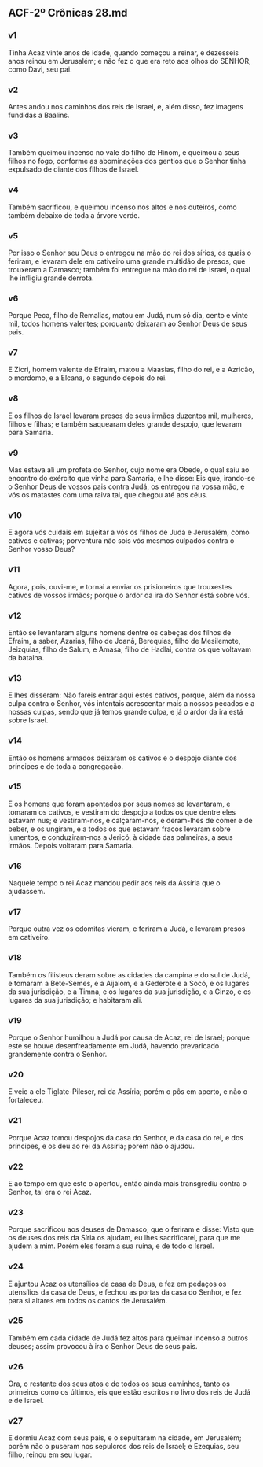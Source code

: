 ## ACF-2º Crônicas 28.md
### v1
 Tinha Acaz vinte anos de idade, quando começou a reinar, e dezesseis anos reinou em Jerusalém; e não fez o que era reto aos olhos do SENHOR, como Davi, seu pai.
### v2
 Antes andou nos caminhos dos reis de Israel, e, além disso, fez imagens fundidas a Baalins.
### v3
 Também queimou incenso no vale do filho de Hinom, e queimou a seus filhos no fogo, conforme as abominações dos gentios que o Senhor tinha expulsado de diante dos filhos de Israel.
### v4
 Também sacrificou, e queimou incenso nos altos e nos outeiros, como também debaixo de toda a árvore verde.
### v5
 Por isso o Senhor seu Deus o entregou na mão do rei dos sírios, os quais o feriram, e levaram dele em cativeiro uma grande multidão de presos, que trouxeram a Damasco; também foi entregue na mão do rei de Israel, o qual lhe infligiu grande derrota.
### v6
 Porque Peca, filho de Remalias, matou em Judá, num só dia, cento e vinte mil, todos homens valentes; porquanto deixaram ao Senhor Deus de seus pais.
### v7
 E Zicri, homem valente de Efraim, matou a Maasias, filho do rei, e a Azricão, o mordomo, e a Elcana, o segundo depois do rei.
### v8
 E os filhos de Israel levaram presos de seus irmãos duzentos mil, mulheres, filhos e filhas; e também saquearam deles grande despojo, que levaram para Samaria.
### v9
 Mas estava ali um profeta do Senhor, cujo nome era Obede, o qual saiu ao encontro do exército que vinha para Samaria, e lhe disse: Eis que, irando-se o Senhor Deus de vossos pais contra Judá, os entregou na vossa mão, e vós os matastes com uma raiva tal, que chegou até aos céus.
### v10
 E agora vós cuidais em sujeitar a vós os filhos de Judá e Jerusalém, como cativos e cativas; porventura não sois vós mesmos culpados contra o Senhor vosso Deus?
### v11
 Agora, pois, ouvi-me, e tornai a enviar os prisioneiros que trouxestes cativos de vossos irmãos; porque o ardor da ira do Senhor está sobre vós.
### v12
 Então se levantaram alguns homens dentre os cabeças dos filhos de Efraim, a saber, Azarias, filho de Joanã, Berequias, filho de Mesilemote, Jeizquias, filho de Salum, e Amasa, filho de Hadlai, contra os que voltavam da batalha.
### v13
 E lhes disseram: Não fareis entrar aqui estes cativos, porque, além da nossa culpa contra o Senhor, vós intentais acrescentar mais a nossos pecados e a nossas culpas, sendo que já temos grande culpa, e já o ardor da ira está sobre Israel.
### v14
 Então os homens armados deixaram os cativos e o despojo diante dos príncipes e de toda a congregação.
### v15
 E os homens que foram apontados por seus nomes se levantaram, e tomaram os cativos, e vestiram do despojo a todos os que dentre eles estavam nus; e vestiram-nos, e calçaram-nos, e deram-lhes de comer e de beber, e os ungiram, e a todos os que estavam fracos levaram sobre jumentos, e conduziram-nos a Jericó, à cidade das palmeiras, a seus irmãos. Depois voltaram para Samaria.
### v16
 Naquele tempo o rei Acaz mandou pedir aos reis da Assíria que o ajudassem.
### v17
 Porque outra vez os edomitas vieram, e feriram a Judá, e levaram presos em cativeiro.
### v18
 Também os filisteus deram sobre as cidades da campina e do sul de Judá, e tomaram a Bete-Semes, e a Aijalom, e a Gederote e a Socó, e os lugares da sua jurisdição, e a Timna, e os lugares da sua jurisdição, e a Ginzo, e os lugares da sua jurisdição; e habitaram ali.
### v19
 Porque o Senhor humilhou a Judá por causa de Acaz, rei de Israel; porque este se houve desenfreadamente em Judá, havendo prevaricado grandemente contra o Senhor.
### v20
 E veio a ele Tiglate-Pileser, rei da Assíria; porém o pôs em aperto, e não o fortaleceu.
### v21
 Porque Acaz tomou despojos da casa do Senhor, e da casa do rei, e dos príncipes, e os deu ao rei da Assíria; porém não o ajudou.
### v22
 E ao tempo em que este o apertou, então ainda mais transgrediu contra o Senhor, tal era o rei Acaz.
### v23
 Porque sacrificou aos deuses de Damasco, que o feriram e disse: Visto que os deuses dos reis da Síria os ajudam, eu lhes sacrificarei, para que me ajudem a mim. Porém eles foram a sua ruína, e de todo o Israel.
### v24
 E ajuntou Acaz os utensílios da casa de Deus, e fez em pedaços os utensílios da casa de Deus, e fechou as portas da casa do Senhor, e fez para si altares em todos os cantos de Jerusalém.
### v25
 Também em cada cidade de Judá fez altos para queimar incenso a outros deuses; assim provocou à ira o Senhor Deus de seus pais.
### v26
 Ora, o restante dos seus atos e de todos os seus caminhos, tanto os primeiros como os últimos, eis que estão escritos no livro dos reis de Judá e de Israel.
### v27
 E dormiu Acaz com seus pais, e o sepultaram na cidade, em Jerusalém; porém não o puseram nos sepulcros dos reis de Israel; e Ezequias, seu filho, reinou em seu lugar.
